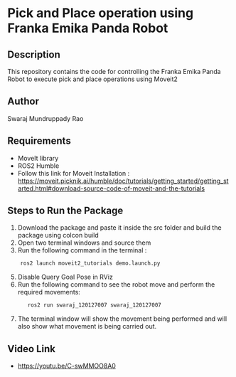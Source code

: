 # Pick and Place operation using Franka Emika Panda Robot

## Description
This repository contains the code for controlling the Franka Emika Panda Robot to execute pick and place operations using Moveit2 

## Author
Swaraj Mundruppady Rao

## Requirements
- MoveIt library
- ROS2 Humble 
- Follow this link for Moveit Installation : https://moveit.picknik.ai/humble/doc/tutorials/getting_started/getting_started.html#download-source-code-of-moveit-and-the-tutorials


## Steps to Run the Package 
1.  Download the package and paste it inside the src folder and build the package using colcon build
2. Open two terminal windows and source them 
3. Run the following command in the terminal :
```bash
    ros2 launch moveit2_tutorials demo.launch.py
```

5. Disable Query Goal Pose in RViz 
6. Run the following command to see the robot move and perform the required movements:
   ```bash
      ros2 run swaraj_120127007 swaraj_120127007
   ```
8. The terminal window will show the movement being performed and will also show what movement is being carried out.

## Video Link

- https://youtu.be/C-swMMOO8A0
